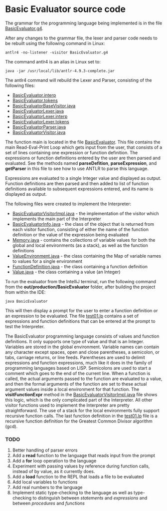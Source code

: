 # Basic Evaluator source code

The grammar for the programming language being implemented is in the file 
[BasicEvaluator.g4](BasicEvaluator.g4).

After any changes to the grammar file, the lexer and parser code needs to be 
rebuilt using the following command in Linux:

```
antlr4 -no-listener -visitor BasicEvaluator.g4
```

The command antlr4 is an alias in Linux set to:
```
java -jar /usr/local/lib/antlr-4.9.3-complete.jar
```

The antlr4 command will rebuild the Lexer and Parser, 
consisting of the following files:
- [BasicEvaluator.interp](BasicEvaluator.interp)
- [BasicEvaluator.tokens](BasicEvaluator.tokens)
- [BasicEvaluatorBaseVisitor.java](BasicEvaluatorBaseVisitor.java)
- [BasicEvaluatorLexer.java](BasicEvaluatorLexer.java)
- [BasicEvaluatorLexer.interp](BasicEvaluatorLexer.interp)
- [BasicEvaluatorLexer.tokens](BasicEvaluatorLexer.tokens)
- [BasicEvaluatorParser.java](BasicEvaluatorParser.java)
- [BasicEvaluatorVisitor.java](BasicEvaluatorVisitor.java)

The function main is located in the file [BasicEvaluator](BasicEvaluator.java).
This file contains the main Read-Eval-Print Loop which gets input from the user,
that consists of a set of lines containing one expression or function definition. 
The expressions or function definitions entered by the user are then parsed and
evaluated.  See the methods named **parseDefition**, **parseExpression**, and 
**getParser** in this file to see how to use ANTLR to parse this language.

Expressions are evaluated to a single Integer value and displayed as
output.  Function definitions are then parsed and then added to list of function
definitions available to subsequent expressions entered, and its name is displayed 
as output.

The following files were created to implement the Interpreter:
- [BasicEvaluatorVisitorImpl.java](BasicEvaluatorVisitorImpl.java) - the 
implementation of the visitor which implements the main part of the Interpreter
- [BasicEvaluatorInfo.java](BasicEvaluatorInfo.java) - the class of the object that
is returned from each visitor function, consisting of either the name of the 
function definition or the value of the expression being evaluated 
- [Memory.java](Memory.java) - contains the collections of variable values for
both the global and local environments (as a stack), as well as the function 
definitions
- [ValueEnvironment.java](ValueEnvironment.java) - the class containing the Map of
variable names to values for a single environment
- [FunctionDefinition.java](FunctionDefinition.java) - the class containing a
function definition
- [Value.java](Value.java) - the class containing a value (an Integer)

To run the evaluator from the IntelliJ terminal, run the following command from
the **out/production/BasicEvaluator** folder, after building the project from
within the IDE:
```
java BasicEvaluator 
```

This will then display a prompt for the user to enter a function definition or
an expression to be evaluated.  The file [test01.lp](test01.lp) contains a set
of expressions and function definitions that can be entered at the prompt to 
test the Interpreter.

The BasicEvaluator programming language consists of values and function 
definitions.  It only supports one type of value and that is an Integer.  Variables
are stored in the global environment.  Variable names can contain any character
except spaces, open and close parentheses, a semicolon, or tabs, carriage returns,
or line feeds.  Parentheses are used to delimit expressions and function 
expressions, much like it does in the family of programming languages based on LISP.
Semicolons are used to start a comment which goes to the end of the current line.
When a function is called, the actual arguments passed to the function are 
evaluated to a value, and then the formal arguments of the function are set to 
these actual argument values inside a local environment for that function.  The 
**visitFunctionExpr** method in the [BasicEvaluatorVisitorImpl.java](BasicEvaluatorVisitorImpl.java) 
file shows this logic, which is the only complicated part of the Interpreter.
All other visitor functions used to implement the Interpreter are pretty 
straightforward.  The use of a stack for the local environments fully support 
recursive function calls.  The last function definition in the [test01.lp](test01.lp) 
file is a recursive function definition for the Greatest Common Divisor 
algorithm (gcd).

### TODO
1. Better handling of parser errors
2. Add a **read** function to the language that reads input from the prompt
3. Add a **for** loop operation to the language
4. Experiment with passing values by reference during function calls, instead
   of by value, as it currently does.
5. Add a **load** function to the REPL that loads a file to be evaluated
6. Add local variables to functions
7. Add real numbers to the language
8. Implement static type-checking to the language as well as type-checking to
   distinguish between *statements* and *expressions* and between *procedures* 
   and *functions*